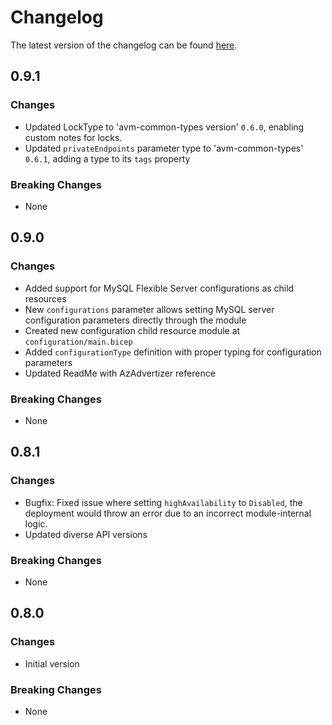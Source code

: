 # Changelog

The latest version of the changelog can be found [here](https://github.com/Azure/bicep-registry-modules/blob/main/avm/res/db-for-my-sql/flexible-server/CHANGELOG.md).

## 0.9.1

### Changes

- Updated LockType to 'avm-common-types version' `0.6.0`, enabling custom notes for locks.
- Updated `privateEndpoints` parameter type to 'avm-common-types' `0.6.1`, adding a type to its `tags` property

### Breaking Changes

- None

## 0.9.0

### Changes

- Added support for MySQL Flexible Server configurations as child resources
- New `configurations` parameter allows setting MySQL server configuration parameters directly through the module
- Created new configuration child resource module at `configuration/main.bicep`
- Added `configurationType` definition with proper typing for configuration parameters
- Updated ReadMe with AzAdvertizer reference

### Breaking Changes

- None

## 0.8.1

### Changes

- Bugfix: Fixed issue where setting `highAvailability` to `Disabled`, the deployment would throw an error due to an incorrect module-internal logic.
- Updated diverse API versions

### Breaking Changes

- None

## 0.8.0

### Changes

- Initial version

### Breaking Changes

- None
